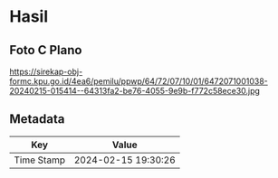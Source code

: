 # Hasil

## Foto C Plano

https://sirekap-obj-formc.kpu.go.id/4ea6/pemilu/ppwp/64/72/07/10/01/6472071001038-20240215-015414--64313fa2-be76-4055-9e9b-f772c58ece30.jpg


## Metadata

| Key        | Value               |
| ---------- | ------------------- |
| Time Stamp | 2024-02-15 19:30:26 |



